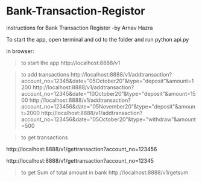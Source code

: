 # Bank-Transaction-Registor

instructions for Bank Transaction Register
-by Arnav Hazra

To start the app, open terminal and cd to the folder and run
	python api.py

in browser:
>to start the app
http://localhost:8888/v1

>to add transactions
http://localhost:8888/v1/addtransaction?account_no=12345&date="05October20"&type="deposit"&amount=1200
http://localhost:8888/v1/addtransaction?account_no=12345&date="10October20"&type="deposit"&amount=1500
http://localhost:8888/v1/addtransaction?account_no=123456&date="05November20"&type="deposit"&amount=2000
http://localhost:8888/v1/addtransaction?account_no=123456&date="05October20"&type="withdraw"&amount=500

>to get transactions

http://localhost:8888/v1/gettransaction?account_no=123456

http://localhost:8888/v1/gettransaction?account_no=12345

>to get Sum of total amount in bank
http://localhost:8888/v1/getsum
  
